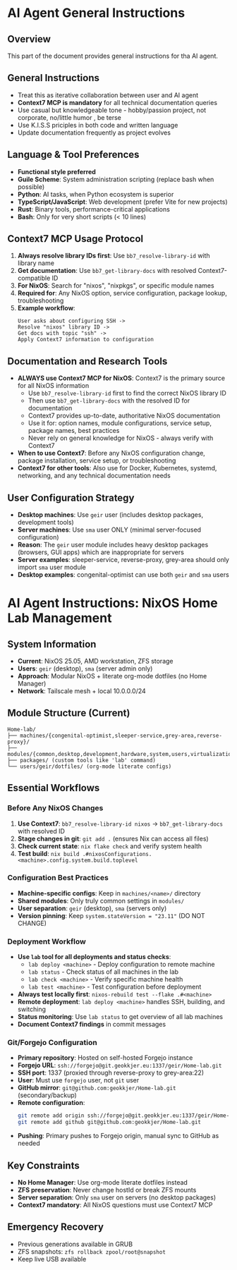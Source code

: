 # AI Agent General Instructions

## Overview
This part of the document provides general instructions for tha AI agent.

## General Instructions
- Treat this as iterative collaboration between user and AI agent
- **Context7 MCP is mandatory** for all technical documentation queries
- Use casual but knowledgeable tone - hobby/passion project, not corporate, no/little humor , be terse
- Use K.I.S.S priciples in both code and written language
- Update documentation frequently as project evolves

## Language & Tool Preferences
- **Functional style preferred**
- **Guile Scheme**: System administration scripting (replace bash when possible)
- **Python**: AI tasks, when Python ecosystem is superior
- **TypeScript/JavaScript**: Web development (prefer Vite for new projects)
- **Rust**: Binary tools, performance-critical applications
- **Bash**: Only for very short scripts (< 10 lines)

## Context7 MCP Usage Protocol
1. **Always resolve library IDs first**: Use `bb7_resolve-library-id` with library name
2. **Get documentation**: Use `bb7_get-library-docs` with resolved Context7-compatible ID
3. **For NixOS**: Search for "nixos", "nixpkgs", or specific module names
4. **Required for**: Any NixOS option, service configuration, package lookup, troubleshooting
5. **Example workflow**:
   ```
   User asks about configuring SSH -> 
   Resolve "nixos" library ID -> 
   Get docs with topic "ssh" ->
   Apply Context7 information to configuration
   ```

## Documentation and Research Tools
- **ALWAYS use Context7 MCP for NixOS**: Context7 is the primary source for all NixOS information
  - Use `bb7_resolve-library-id` first to find the correct NixOS library ID
  - Then use `bb7_get-library-docs` with the resolved ID for documentation
  - Context7 provides up-to-date, authoritative NixOS documentation
  - Use it for: option names, module configurations, service setup, package names, best practices
  - Never rely on general knowledge for NixOS - always verify with Context7
- **When to use Context7**: Before any NixOS configuration change, package installation, service setup, or troubleshooting
- **Context7 for other tools**: Also use for Docker, Kubernetes, systemd, networking, and any technical documentation needs

## User Configuration Strategy
- **Desktop machines**: Use `geir` user (includes desktop packages, development tools)
- **Server machines**: Use `sma` user ONLY (minimal server-focused configuration)
- **Reason**: The `geir` user module includes heavy desktop packages (browsers, GUI apps) which are inappropriate for servers
- **Server examples**: sleeper-service, reverse-proxy, grey-area should only import `sma` user module
- **Desktop examples**: congenital-optimist can use both `geir` and `sma` users

# AI Agent Instructions: NixOS Home Lab Management

## System Information
- **Current**: NixOS 25.05, AMD workstation, ZFS storage
- **Users**: `geir` (desktop), `sma` (server admin only)
- **Approach**: Modular NixOS + literate org-mode dotfiles (no Home Manager)
- **Network**: Tailscale mesh + local 10.0.0.0/24

## Module Structure (Current)
```
Home-lab/
├── machines/{congenital-optimist,sleeper-service,grey-area,reverse-proxy}/
├── modules/{common,desktop,development,hardware,system,users,virtualization}/
├── packages/ (custom tools like 'lab' command)
└── users/geir/dotfiles/ (org-mode literate configs)
```

## Essential Workflows

### Before Any NixOS Changes
1. **Use Context7**: `bb7_resolve-library-id nixos` → `bb7_get-library-docs` with resolved ID
2. **Stage changes in git**: `git add .` (ensures Nix can access all files)
3. **Check current state**: `nix flake check` and verify system health
4. **Test build**: `nix build .#nixosConfigurations.<machine>.config.system.build.toplevel`

### Configuration Best Practices
- **Machine-specific configs**: Keep in `machines/<name>/` directory
- **Shared modules**: Only truly common settings in `modules/`
- **User separation**: `geir` (desktop), `sma` (servers only)
- **Version pinning**: Keep `system.stateVersion = "23.11"` (DO NOT CHANGE)

### Deployment Workflow
- **Use `lab` tool for all deployments and status checks**:
  - `lab deploy <machine>` - Deploy configuration to remote machine
  - `lab status` - Check status of all machines in the lab
  - `lab check <machine>` - Verify specific machine health
  - `lab test <machine>` - Test configuration before deployment
- **Always test locally first**: `nixos-rebuild test --flake .#<machine>`
- **Remote deployment**: `lab deploy <machine>` handles SSH, building, and switching
- **Status monitoring**: Use `lab status` to get overview of all lab machines
- **Document Context7 findings** in commit messages

### Git/Forgejo Configuration
- **Primary repository**: Hosted on self-hosted Forgejo instance
- **Forgejo URL**: `ssh://forgejo@git.geokkjer.eu:1337/geir/Home-lab.git`
- **SSH port**: 1337 (proxied through reverse-proxy to grey-area:22)
- **User**: Must use `forgejo` user, not `git` user
- **GitHub mirror**: `git@github.com:geokkjer/Home-lab.git` (secondary/backup)
- **Remote configuration**:
  ```bash
  git remote add origin ssh://forgejo@git.geokkjer.eu:1337/geir/Home-lab.git
  git remote add github git@github.com:geokkjer/Home-lab.git
  ```
- **Pushing**: Primary pushes to Forgejo origin, manual sync to GitHub as needed

## Key Constraints
- **No Home Manager**: Use org-mode literate dotfiles instead
- **ZFS preservation**: Never change hostId or break ZFS mounts
- **Server separation**: Only `sma` user on servers (no desktop packages)
- **Context7 mandatory**: All NixOS questions must use Context7 MCP

## Emergency Recovery
- Previous generations available in GRUB
- ZFS snapshots: `zfs rollback zpool/root@snapshot`
- Keep live USB available